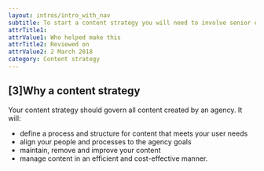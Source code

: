 ```yaml
---
layout: intros/intro_with_nav
subtitle: To start a content strategy you will need to involve senior executive, persuade them to approve and get the go-ahead.
attrTitle1: 
attrValue1: Who helped make this
attrTitle2: Reviewed on
attrValue2: 2 March 2018
category: Content strategy
---
```


## [3]Why a content strategy

Your content strategy should govern all content created by an agency. It will: 


- define a process and structure for content that meets your user needs
- align your people and processes to the agency goals
- maintain, remove and improve your content 
- manage content in an efficient and cost-effective manner.
